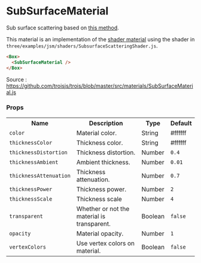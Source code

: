 # SubSurfaceMaterial 

Sub surface scattering based on [this method](https://colinbarrebrisebois.com/2011/03/07/gdc-2011-approximating-translucency-for-a-fast-cheap-and-convincing-subsurface-scattering-look/).

This material is an implementation of the [shader material](./shader-material) using the shader in `three/examples/jsm/shaders/SubsurfaceScatteringShader.js`.

```html
<Box>
  <SubSurfaceMaterial />
</Box>
```

Source : https://github.com/troisjs/trois/blob/master/src/materials/SubSurfaceMaterial.js

### Props

<table>
<tbody>
  <tr>
    <th>Name</th>
    <th>Description</th>
    <th>Type</th>
    <th>Default</th>
  </tr>
  <tr><td><code>color</code></td><td>Material color.</td><td>String</td><td>#ffffff</td></tr>
  <tr><td><code>thicknessColor</code></td><td>Thickness color.</td><td>String</td><td>#ffffff</td></tr>
  <tr><td><code>thicknessDistortion</code></td><td>Thickness distortion.</td><td>Number</td><td><code>0.4</code></td></tr>
  <tr><td><code>thicknessAmbient</code></td><td>Ambient thickness.</td><td>Number</td><td><code>0.01</code></td></tr>
  <tr><td><code>thicknessAttenuation</code></td><td>Thickness attenuation.</td><td>Number</td><td><code>0.7</code></td></tr>
  <tr><td><code>thicknessPower</code></td><td>Thickness power.</td><td>Number</td><td><code>2</code></td></tr>
  <tr><td><code>thicknessScale</code></td><td>Thickness scale</td><td>Number</td><td><code>4</code></td></tr>
  <tr><td><code>transparent</code></td><td>Whether or not the material is transparent.</td><td>Boolean</td><td><code>false</code></td></tr>
  <tr><td><code>opacity</code></td><td>Material opacity.</td><td>Number</td><td><code>1</code></td></tr>
  <tr><td><code>vertexColors</code></td><td>Use vertex colors on material.</td><td>Boolean</td><td><code>false</code></td></tr>

</tbody>
</table>


